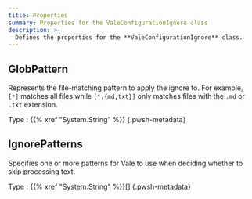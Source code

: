 ```yaml
---
title: Properties
summary: Properties for the ValeConfigurationIgnore class
description: >-
  Defines the properties for the **ValeConfigurationIgnore** class.
---
```


<!-- Reference Link Definitions -->

## GlobPattern

Represents the file-matching pattern to apply the ignore to. For example, `[*]`
matches all files while `[*.{md,txt}]` only matches files with the `.md` or `.txt` extension.

Type
: {{% xref "System.String" %}}
{.pwsh-metadata}

## IgnorePatterns

Specifies one or more patterns for Vale to use when deciding whether to skip processing text.

Type
: {{% xref "System.String" %}}[]
{.pwsh-metadata}
